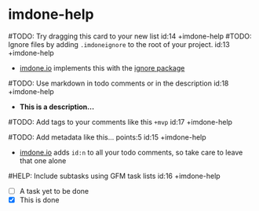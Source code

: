 imdone-help
====
#TODO: Try dragging this card to your new list id:14 +imdone-help
#TODO: Ignore files by adding `.imdoneignore` to the root of your project. id:13 +imdone-help
- [imdone.io](https://imdone.io) implements this with the [ignore package](https://www.npmjs.com/package/ignore)

#TODO: Use markdown in todo comments or in the description id:18 +imdone-help
- **This is a description...**

#TODO: Add tags to your comments like this `+mvp` id:17 +imdone-help

#TODO: Add metadata like this... points:5 id:15 +imdone-help
- [imdone.io](https://imdone.io) adds `id:n` to all your todo comments, so take care to leave that one alone

#HELP: Include subtasks using GFM task lists id:16 +imdone-help
- [ ] A task yet to be done
- [x] This is done

